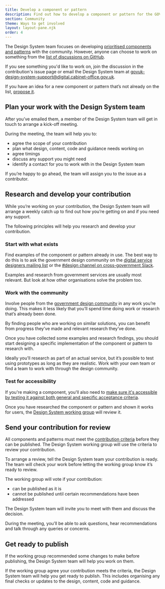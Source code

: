 ```yaml
---
title: Develop a component or pattern
description: Find out how to develop a component or pattern for the GOV.UK Design System
section: Community
theme: Ways to get involved
layout: layout-pane.njk
order: 4
---
```


The Design System team focuses on developing [prioritised components and patterns](/community/upcoming-components-patterns/) with the community. However, anyone can choose to work on something from the [list of discussions on GitHub](https://github.com/orgs/alphagov/projects/43/views/2).

If you see something you'd like to work on, join the discussion in the contribution's issue page or email the Design System team at <govuk-design-system-support@digital.cabinet-office.gov.uk>.

If you have an idea for a new component or pattern that’s not already on the list, [propose it](/community/propose-a-component-or-pattern/).

## Plan your work with the Design System team

After you’ve emailed them, a member of the Design System team will get in touch to arrange a kick-off meeting.

During the meeting, the team will help you to:

- agree the scope of your contribution
- plan what design, content, code and guidance needs working on
- agree timings
- discuss any support you might need
- identify a contact for you to work with in the Design System team

If you’re happy to go ahead, the team will assign you to the issue as a contributor.

## Research and develop your contribution

While you’re working on your contribution, the Design System team will arrange a weekly catch up to find out how you’re getting on and if you need any support.

The following principles will help you research and develop your contribution.

### Start with what exists

Find examples of the component or pattern already in use. The best way to do this is to ask the government design community on the [digital service designers mailing list](https://groups.google.com/a/digital.cabinet-office.gov.uk/g/digital-service-designers) or the [#design channel on cross-government Slack](https://ukgovernmentdigital.slack.com/app_redirect?channel=design).

Examples and research from government services are usually most relevant. But look at how other organisations solve the problem too.

### Work with the community

Involve people from the [government design community](https://www.gov.uk/service-manual/communities/design-community) in any work you’re doing. This makes it less likely that you’ll spend time doing work or research that’s already been done.

By finding people who are working on similar solutions, you can benefit from progress they’ve made and relevant research they’ve done.

Once you have collected some examples and research findings, you should start designing a specific implementation of the component or pattern to research with.

Ideally you’ll research as part of an actual service, but it’s possible to test using prototypes as long as they are realistic. Work with your own team or find a team to work with through the design community.

### Test for accessibility

If you're making a component, you'll also need to [make sure it's accessible by testing it against both general and specific acceptance criteria](https://github.com/alphagov/govuk-frontend/blob/main/docs/contributing/test-components-using-accessibility-acceptance-criteria.md).

Once you have researched the component or pattern and shown it works for users, the [Design System working group](/community/design-system-working-group/) will review it.

## Send your contribution for review

All components and patterns must meet the [contribution criteria](/community/contribution-criteria/) before they can be published. The Design System working group will use the criteria to review your contribution.

To arrange a review, tell the Design System team your contribution is ready. The team will check your work before letting the working group know it’s ready to review.

The working group will vote if your contribution:

- can be published as it is
- cannot be published until certain recommendations have been addressed

The Design System team will invite you to meet with them and discuss the decision.

During the meeting, you’ll be able to ask questions, hear recommendations and talk through any queries or concerns.

## Get ready to publish

If the working group recommended some changes to make before publishing, the Design System team will help you work on them.

If the working group agree your contribution meets the criteria, the Design System team will help you get ready to publish. This includes organising any final checks or updates to the design, content, code and guidance.
